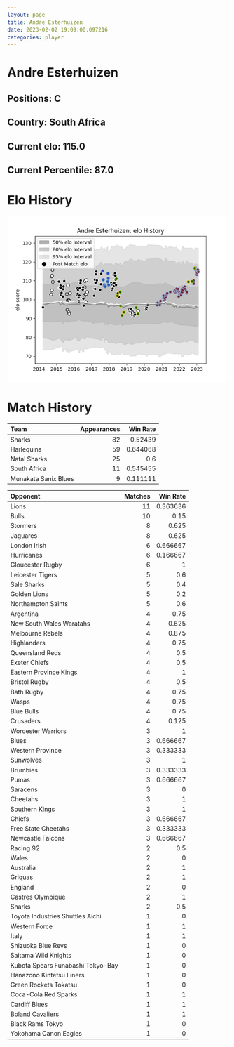 ```yaml
---  
layout: page  
title: Andre Esterhuizen  
date: 2023-02-02 19:09:00.097216  
categories: player  
---
```

# Andre Esterhuizen

## Positions: C

## Country: South Africa

## Current elo: 115.0

## Current Percentile: 87.0

# Elo History


![elo history](history_AndreEsterhuizen.png)
# Match History


| Team                 |   Appearances |   Win Rate |
|:---------------------|--------------:|-----------:|
| Sharks               |            82 |   0.52439  |
| Harlequins           |            59 |   0.644068 |
| Natal Sharks         |            25 |   0.6      |
| South Africa         |            11 |   0.545455 |
| Munakata Sanix Blues |             9 |   0.111111 |

| Opponent                          |   Matches |   Win Rate |
|:----------------------------------|----------:|-----------:|
| Lions                             |        11 |   0.363636 |
| Bulls                             |        10 |   0.15     |
| Stormers                          |         8 |   0.625    |
| Jaguares                          |         8 |   0.625    |
| London Irish                      |         6 |   0.666667 |
| Hurricanes                        |         6 |   0.166667 |
| Gloucester Rugby                  |         6 |   1        |
| Leicester Tigers                  |         5 |   0.6      |
| Sale Sharks                       |         5 |   0.4      |
| Golden Lions                      |         5 |   0.2      |
| Northampton Saints                |         5 |   0.6      |
| Argentina                         |         4 |   0.75     |
| New South Wales Waratahs          |         4 |   0.625    |
| Melbourne Rebels                  |         4 |   0.875    |
| Highlanders                       |         4 |   0.75     |
| Queensland Reds                   |         4 |   0.5      |
| Exeter Chiefs                     |         4 |   0.5      |
| Eastern Province Kings            |         4 |   1        |
| Bristol Rugby                     |         4 |   0.5      |
| Bath Rugby                        |         4 |   0.75     |
| Wasps                             |         4 |   0.75     |
| Blue Bulls                        |         4 |   0.75     |
| Crusaders                         |         4 |   0.125    |
| Worcester Warriors                |         3 |   1        |
| Blues                             |         3 |   0.666667 |
| Western Province                  |         3 |   0.333333 |
| Sunwolves                         |         3 |   1        |
| Brumbies                          |         3 |   0.333333 |
| Pumas                             |         3 |   0.666667 |
| Saracens                          |         3 |   0        |
| Cheetahs                          |         3 |   1        |
| Southern Kings                    |         3 |   1        |
| Chiefs                            |         3 |   0.666667 |
| Free State Cheetahs               |         3 |   0.333333 |
| Newcastle Falcons                 |         3 |   0.666667 |
| Racing 92                         |         2 |   0.5      |
| Wales                             |         2 |   0        |
| Australia                         |         2 |   1        |
| Griquas                           |         2 |   1        |
| England                           |         2 |   0        |
| Castres Olympique                 |         2 |   1        |
| Sharks                            |         2 |   0.5      |
| Toyota Industries Shuttles Aichi  |         1 |   0        |
| Western Force                     |         1 |   1        |
| Italy                             |         1 |   1        |
| Shizuoka Blue Revs                |         1 |   0        |
| Saitama Wild Knights              |         1 |   0        |
| Kubota Spears Funabashi Tokyo-Bay |         1 |   0        |
| Hanazono Kintetsu Liners          |         1 |   0        |
| Green Rockets Tokatsu             |         1 |   0        |
| Coca-Cola Red Sparks              |         1 |   1        |
| Cardiff Blues                     |         1 |   1        |
| Boland Cavaliers                  |         1 |   1        |
| Black Rams Tokyo                  |         1 |   0        |
| Yokohama Canon Eagles             |         1 |   0        |